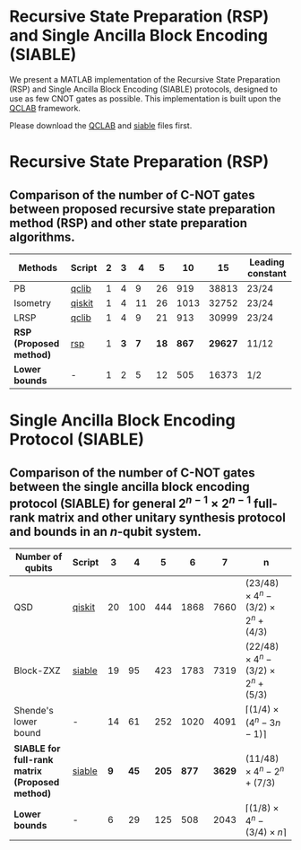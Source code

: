 # Recursive State Preparation (RSP) and Single Ancilla Block Encoding (SIABLE)
We present a MATLAB implementation of the Recursive State Preparation (RSP) and Single Ancilla Block Encoding (SIABLE) protocols, designed to use as few CNOT gates as possible. This implementation is built upon the [QCLAB](https://github.com/QuantumComputingLab/qclabs) framework.


Please download the [QCLAB](https://github.com/QuantumComputingLab/qclabs) and [siable](https://github.com/zexianLIPolyU/siable/tree/main/siable) files first.


# Recursive State Preparation (RSP)

## Comparison of the number of C-NOT gates between proposed recursive state preparation method (RSP) and other state preparation algorithms. 

| Methods | Script | 2 | 3 | 4 | 5 | 10 | 15 | Leading constant |
| --- | --- | --- | --- | --- | --- | --- | --- | --- |
| PB | [qclib](https://github.com/qclib/qclib) | 1 | 4 | 9 | 26 | 919 | 38813 | $23/24$ |
| Isometry | [qiskit](https://quantum.cloud.ibm.com/docs/api/qiskit/qiskit.circuit.library.StatePreparation) | 1 | 4 | 11 | 26 | 1013 | 32752 | $23/24$ |
| LRSP | [qclib](https://github.com/qclib/qclib) | 1 | 4 | 9 | 21 | 913 | 30999 | $23/24$ |
| **RSP** **(Proposed method)** | [rsp](https://github.com/zexianLIPolyU/siable/blob/main/test_state_preparation.m) | 1 | **3** | **7** | **18** | **867** | **29627** | $11/12$ |
| **Lower bounds**| - | 1 | 2 | 5 | 12 | 505 | 16373 | $1/2$

# Single Ancilla Block Encoding Protocol (SIABLE)

## Comparison of the number of C-NOT gates between the single ancilla block encoding protocol (SIABLE) for general $2^{n-1}\times 2^{n-1}$ full-rank matrix and other unitary synthesis protocol and bounds in an $n$-qubit system.

| Number of qubits | Script | 3 | 4 | 5 | 6 | 7 | n |
| --- | --- | --- | --- | --- | --- | --- | --- |
| QSD | [qiskit](https://quantum.cloud.ibm.com/docs/en/api/qiskit/qiskit.transpiler.passes.UnitarySynthesis) | 20 | 100 | 444 | 1868 | 7660 | $(23/48)\times4^n - (3/2)\times 2^n + (4/3)$ |
| Block-ZXZ | [siable](https://github.com/zexianLIPolyU/siable/blob/main/test_siable_CNOT.m) | 19 | 95 | 423 | 1783 | 7319 | $(22/48)\times4^n - (3/2)\times 2^n + (5/3)$ |
| Shende's lower bound | - | 14 | 61 | 252 | 1020 | 4091 | $\lceil (1/4)\times(4^n - 3n - 1) \rceil$ |
| **SIABLE for full-rank matrix** <br> **(Proposed method)** | [siable](https://github.com/zexianLIPolyU/siable/blob/main/test_siable_CNOT.m) | **9** | **45** | **205** | **877** | **3629** | $(11/48)\times 4^n - 2^n + (7/3)$ |
| **Lower bounds**| - | 6 | 29 | 125 | 508 | 2043 | $\lceil (1/8)\times4^n - (3/4)\times n \rceil$







